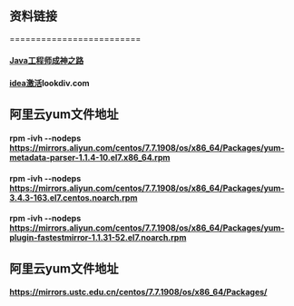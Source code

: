 ## 资料链接
=========================
   
   
#### [Java工程师成神之路](https://github.com/hollischuang/toBeTopJavaer)  
#### [idea激活](http://lookdiv.com)lookdiv.com
## 阿里云yum文件地址
#### rpm -ivh --nodeps https://mirrors.aliyun.com/centos/7.7.1908/os/x86_64/Packages/yum-metadata-parser-1.1.4-10.el7.x86_64.rpm
#### rpm -ivh --nodeps https://mirrors.aliyun.com/centos/7.7.1908/os/x86_64/Packages/yum-3.4.3-163.el7.centos.noarch.rpm
#### rpm -ivh --nodeps https://mirrors.aliyun.com/centos/7.7.1908/os/x86_64/Packages/yum-plugin-fastestmirror-1.1.31-52.el7.noarch.rpm

## 阿里云yum文件地址
#### https://mirrors.ustc.edu.cn/centos/7.7.1908/os/x86_64/Packages/
